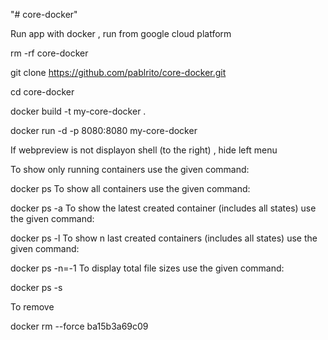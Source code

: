 "# core-docker" 


Run app with docker , run from google cloud platform

rm -rf core-docker

git clone https://github.com/pablrito/core-docker.git

cd core-docker

docker build -t my-core-docker .

docker run -d -p 8080:8080 my-core-docker

If webpreview is not displayon shell (to the right) , hide left menu


To show only running containers use the given command:

docker ps
To show all containers use the given command:

docker ps -a
To show the latest created container (includes all states) use the given command:

docker ps -l
To show n last created containers (includes all states) use the given command:

docker ps -n=-1
To display total file sizes use the given command:

docker ps -s



To remove

docker rm --force  ba15b3a69c09